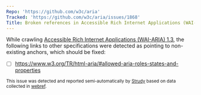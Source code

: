 ```yaml
---
Repo: 'https://github.com/w3c/aria'
Tracked: 'https://github.com/w3c/aria/issues/1868'
Title: Broken references in Accessible Rich Internet Applications (WAI-ARIA) 1.3
---
```


While crawling [Accessible Rich Internet Applications (WAI-ARIA) 1.3](https://w3c.github.io/aria/), the following links to other specifications were detected as pointing to non-existing anchors, which should be fixed:
* [ ] https://www.w3.org/TR/html-aria/#allowed-aria-roles-states-and-properties

<sub>This issue was detected and reported semi-automatically by [Strudy](https://github.com/w3c/strudy/) based on data collected in [webref](https://github.com/w3c/webref/).</sub>
